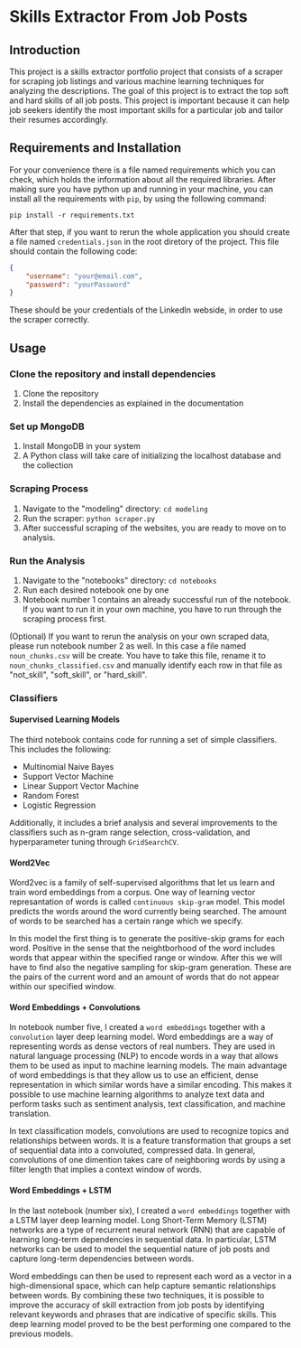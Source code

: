 # Skills Extractor From Job Posts

## Introduction

This project is a skills extractor portfolio project that consists of a scraper for scraping job
listings and various machine learning techniques for analyzing the descriptions. The goal of this
project is to extract the top soft and hard skills of all job posts. This project is important
because it can help job seekers identify the most important skills for a particular job and tailor
their resumes accordingly.

## Requirements and Installation

For your convenience there is a file named requirements which you can check, which holds the
information about all the required libraries. After making sure you have python up and running in
your machine, you can install all the requirements with `pip`, by using the following command:

```shell
pip install -r requirements.txt
```

After that step, if you want to rerun the whole application you should create a file named
`credentials.json` in the root diretory of the project. This file should contain the following
code:

```json
{
    "username": "your@email.com",
    "password": "yourPassword"
}
```

These should be your credentials of the LinkedIn webside, in order to use the scraper correctly.

## Usage

### Clone the repository and install dependencies

1. Clone the repository
2. Install the dependencies as explained in the documentation

### Set up MongoDB

1. Install MongoDB in your system
2. A Python class will take care of initializing the localhost database and the collection

### Scraping Process

1. Navigate to the "modeling" directory: `cd modeling`
2. Run the scraper: `python scraper.py`
3. After successful scraping of the websites, you are ready to move on to analysis.

### Run the Analysis

1. Navigate to the "notebooks" directory: `cd notebooks`
2. Run each desired notebook one by one
3. Notebook number 1 contains an already successful run of the notebook. If you want to run it in
your own machine, you have to run through the scraping process first.

(Optional) If you want to rerun the analysis on your own scraped data, please run notebook
number 2 as well. In this case a file named `noun_chunks.csv` will be create. You have to take
this file, rename it to `noun_chunks_classified.csv` and manually identify each row in that
file as "not_skill", "soft_skill", or "hard_skill".

### Classifiers

#### Supervised Learning Models

The third notebook contains code for running a set of simple classifiers. This includes the following:

* Multinomial Naive Bayes
* Support Vector Machine
* Linear Support Vector Machine
* Random Forest
* Logistic Regression

Additionally, it includes a brief analysis and several improvements to the classifiers such as
n-gram range selection, cross-validation, and hyperparameter tuning through `GridSearchCV`.

#### Word2Vec

Word2vec is a family of self-supervised algorithms that let us learn and train word embeddings from a corpus. One way
of learning vector represantation of words is called `continuous skip-gram` model. This model predicts the words
around the word currently being searched. The amount of words to be searched has a certain range which we specify.

In this model the first thing is to generate the positive-skip grams for each word. Positive in the sense that
the neightborhood of the word includes words that appear within the specified range or window. After this we will
have to find also the negative sampling for skip-gram generation. These are the pairs of the current word and an
amount of words that do not appear within our specified window.

#### Word Embeddings + Convolutions

In notebook number five, I created a `word embeddings` together with a `convolution` layer deep learning model. Word
embeddings are a way of representing words as dense vectors of real numbers. They are used in natural language
processing (NLP) to encode words in a way that allows them to be used as input to machine learning models. The main
advantage of word embeddings is that they allow us to use an efficient, dense representation in which similar words
have a similar encoding. This makes it possible to use machine learning algorithms to analyze text data and perform
tasks such as sentiment analysis, text classification, and machine translation.

In text classification models, convolutions are used to recognize topics and relationships between words. It is a
feature transformation that groups a set of sequential data into a convoluted, compressed data. In general,
convolutions of one dimention takes care of neighboring words by using a filter length that implies a context window
of words.

#### Word Embeddings + LSTM

In the last notebook (number six), I created a `word embeddings` together with a LSTM layer deep learning model.
Long Short-Term Memory (LSTM) networks are a type of recurrent neural network (RNN) that are capable of learning
long-term dependencies in sequential data. In particular, LSTM networks can be used to model the sequential nature
of job posts and capture long-term dependencies between words.

Word embeddings can then be used to represent each word as a vector in a high-dimensional space, which can help
capture semantic relationships between words. By combining these two techniques, it is possible to improve the
accuracy of skill extraction from job posts by identifying relevant keywords and phrases that are indicative of
specific skills. This deep learning model proved to be the best performing one compared to the previous models.
